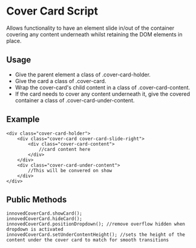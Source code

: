 # Cover Card Script

Allows functionality to have an element slide in/out of the container covering any content underneath whilst retaining the DOM elements in place.

## Usage

 - Give the parent element a class of .cover-card-holder.
 - Give the card a class of .cover-card.
 - Wrap the cover-card's child content in a class of
   .cover-card-content.
 - If the card needs to cover any content underneath it, give the
   covered container a class of .cover-card-under-content.

## Example

    <div class="cover-card-holder">
	    <div class="cover-card cover-card-slide-right">
			<div class="cover-card-content">
				//card content here
			</div>
		</div>
	    <div class="cover-card-under-content">
			//This will be convered on show
		</div>
	</div>

## Public Methods

    innovedCoverCard.showCard();
    innovedCoverCard.hideCard();
	innovedCoverCard.positionDropdown(); //remove overflow hidden when dropdown is activated
	innovedCoverCard.setUnderContentHeight(); //sets the height of the content under the cover card to match for smooth transitions


    
